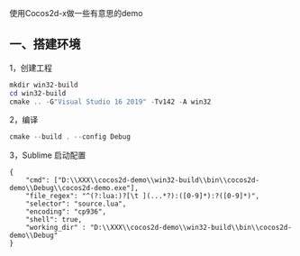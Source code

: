 使用Cocos2d-x做一些有意思的demo

## 一、搭建环境

1，创建工程

```powershell
mkdir win32-build
cd win32-build
cmake .. -G"Visual Studio 16 2019" -Tv142 -A win32
```

2，编译

```powershell
cmake --build . --config Debug
```

3，Sublime 启动配置

```
{
    "cmd": ["D:\\XXX\\cocos2d-demo\\win32-build\\bin\\cocos2d-demo\\Debug\\cocos2d-demo.exe"],
    "file_regex": "^(?:lua:)?[\t ](...*?):([0-9]*):?([0-9]*)",
    "selector": "source.lua",
    "encoding": "cp936",
    "shell": true,
    "working_dir" : "D:\\XXX\\cocos2d-demo\\win32-build\\bin\\cocos2d-demo\\Debug"
}
```

